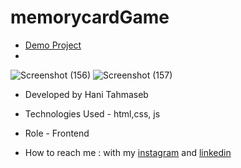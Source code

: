 # memorycardGame


- [Demo Project](https://haniehtahmaseb.github.io/memorycardGame/)
- 
![Screenshot (156)](https://github.com/user-attachments/assets/4c7a9b1a-2fa2-4670-bc32-7847276995fa)
![Screenshot (157)](https://github.com/user-attachments/assets/0344a823-b461-4f89-8edd-ad2d3bb8d408)


- Developed by Hani Tahmaseb
- Technologies Used - html,css, js

- Role - Frontend 

- How to reach me : with my [instagram](https://instagram.com/haniehtahmaseb) and [linkedin](https://linkedin.com/in/hani-tahmaseb-a52212212)
